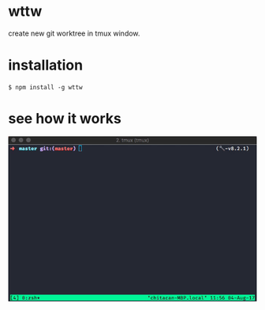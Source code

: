 # wttw

create new git worktree in tmux window.

# installation

```
$ npm install -g wttw
```

# see how it works

![demo](https://raw.githubusercontent.com/chitacan/wttw/master/img/demo.gif)
